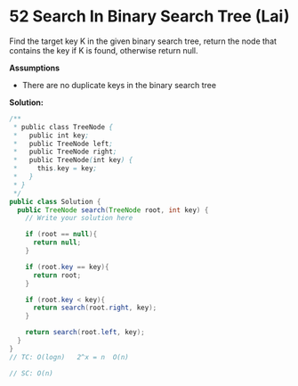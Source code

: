 # 52 Search In Binary Search Tree (Lai)

Find the target key K in the given binary search tree, return the node that contains the key if K is found, otherwise return null.

**Assumptions**

- There are no duplicate keys in the binary search tree



**Solution:**

```java
/**
 * public class TreeNode {
 *   public int key;
 *   public TreeNode left;
 *   public TreeNode right;
 *   public TreeNode(int key) {
 *     this.key = key;
 *   }
 * }
 */
public class Solution {
  public TreeNode search(TreeNode root, int key) {
    // Write your solution here

    if (root == null){
      return null;
    }

    if (root.key == key){
      return root;
    }

    if (root.key < key){
      return search(root.right, key);
    }

    return search(root.left, key);
  }
}
// TC: O(logn)   2^x = n  O(n)

// SC: O(n)

```

